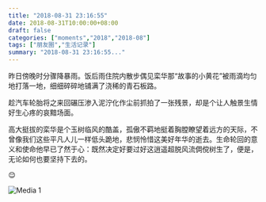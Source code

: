 ```yaml
---
title: "2018-08-31 23:16:55"
date: 2018-08-31T10:00:00+08:00
draft: false
categories: ["moments","2018","2018-08"]
tags: ["朋友圈","生活记录"]
summary: "2018-08-31 23:16:55..."
---
```


昨日傍晚时分骤降暴雨。饭后雨住院内散步偶见栾华那“故事的小黄花”被雨滴均匀地打落一地，细细碎碎地铺满了浇稀的青石板路。

趁汽车轮胎将之来回碾压渗入泥泞化作尘前抓拍了一张残景，却是个让人触景生情好生心疼的哀黯场面。

高大挺拔的栾华是个玉树临风的酷盖，孤傲不羁地挺着胸膛瞭望着远方的天际，不曾像我们这些平凡人儿一样低头跪地，悲悯怜惜这美好年华的逝去。生命轮回的意义和使命他早已了然于心：既然决定好要过好这逍遥超脱风流倜傥树生了，便是，无论如何也要坚持下去的。

😌

![Media 1](/Moments/photos/2018-08-31/201808312316550.jpg)

